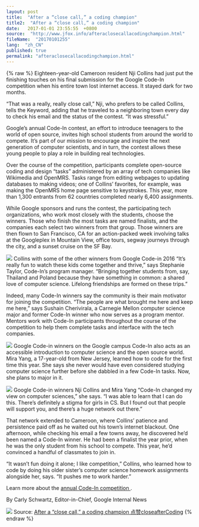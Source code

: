 ```yaml
---
layout: post
title:  "After a “close call,” a coding champion"
title2:  "After a “close call,” a coding champion"
date:   2017-01-01 23:55:55  +0800
source:  "http://www.jfox.info/afteraclosecallacodingchampion.html"
fileName:  "20170101255"
lang:  "zh_CN"
published: true
permalink: "afteraclosecallacodingchampion.html"
---
```

{% raw %}
Eighteen-year-old Cameroon resident Nji Collins had just put the finishing touches on his final submission for the Google Code-In competition when his entire town lost internet access. It stayed dark for two months. 

 “That was a really, really close call,” Nji, who prefers to be called Collins, tells the Keyword, adding that he traveled to a neighboring town every day to check his email and the status of the contest. “It was stressful.” 

 Google’s annual Code-In contest, an effort to introduce teenagers to the world of open source, invites high school students from around the world to compete. It’s part of our mission to encourage and inspire the next generation of computer scientists, and in turn, the contest allows these young people to play a role in building real technologies. 

 Over the course of the competition, participants complete open-source coding and design “tasks” administered by an array of tech companies like Wikimedia and OpenMRS. Tasks range from editing webpages to updating databases to making videos; one of Collins’ favorites, for example, was making the OpenMRS home page sensitive to keystrokes. This year, more than 1,300 entrants from 62 countries completed nearly 6,400 assignments. 

 While Google sponsors and runs the contest, the participating tech organizations, who work most closely with the students, choose the winners. Those who finish the most tasks are named finalists, and the companies each select two winners from that group. Those winners are then flown to San Francisco, CA for an action-packed week involving talks at the Googleplex in Mountain View, office tours, segway journeys through the city, and a sunset cruise on the SF Bay. 

![](/wp-content/uploads/2017/07/1500040540.jpg) Collins with some of the other winners from Google Code-in 2016 
 “It’s really fun to watch these kids come together and thrive,” says Stephanie Taylor, Code-In’s program manager. “Bringing together students from, say, Thailand and Poland because they have something in common: a shared love of computer science. Lifelong friendships are formed on these trips.” 

 Indeed, many Code-In winners say the community is their main motivator for joining the competition. “The people are what brought me here and keep me here,” says Sushain Cherivirala, a Carnegie Mellon computer science major and former Code-In winner who now serves as a program mentor. Mentors work with Code-In participants throughout the course of the competition to help them complete tasks and interface with the tech companies. 

![](/wp-content/uploads/2017/07/1500040543.png) Google Code-in winners on the Google campus 
 Code-In also acts as an accessible introduction to computer science and the open source world. Mira Yang, a 17-year-old from New Jersey, learned how to code for the first time this year. She says she never would have even considered studying computer science further before she dabbled in a few Code-In tasks. Now, she plans to major in it. 

![](/wp-content/uploads/2017/07/1500040546.jpg) Google Code-in winners Nji Collins and Mira Yang 
 “Code-In changed my view on computer sciences,” she says. “I was able to learn that I can do this. There’s definitely a stigma for girls in CS. But I found out that people will support you, and there’s a huge network out there.” 

 That network extended to Cameroon, where Collins’ patience and persistence paid off as he waited out his town’s internet blackout. One afternoon, while checking his email a few towns away, he discovered he’d been named a Code-In winner. He had been a finalist the year prior, when he was the only student from his school to compete. This year, he’d convinced a handful of classmates to join in. 

 “It wasn’t fun doing it alone; I like competition,” Collins, who learned how to code by doing his older sister’s computer science homework assignments alongside her, says. “It pushes me to work harder.” 

  Learn more about the [ annual Code-In competition ](http://www.jfox.info/go.php?url=http://g.co/gci) .  

  By Carly Schwartz, Editor-in-Chief, Google Internal News  

![](/wp-content/uploads/2017/07/1500040547.png)
Source: [ After a “close call,” a coding champion ](http://www.jfox.info/go.php?url=http://feedproxy.google.com/~r/GoogleOpenSourceBlog/~3/zm65g3dY838/after-close-call-coding-champion.html)
[点赞](void(0))[close](http://www.jfox.info/go.php?url=http://ju.outofmemory.cn/tag/close/)[after](http://www.jfox.info/go.php?url=http://ju.outofmemory.cn/tag/after/)[Coding](http://www.jfox.info/go.php?url=http://ju.outofmemory.cn/tag/Coding/)
{% endraw %}

